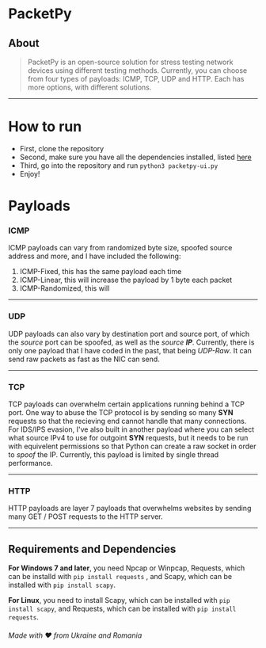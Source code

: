 # PacketPy
## About
> PacketPy is an open-source solution for stress testing network devices using different testing methods.
> Currently, you can choose from four types of payloads: ICMP, TCP, UDP and HTTP. 
> Each has more options, with different solutions.
***
# How to run
* First, clone the repository
* Second, make sure you have all the dependencies installed, listed [here](https://github.com/Fortless/PacketPy#requirements-and-dependencies)
* Third, go into the repository and run `python3 packetpy-ui.py`
* Enjoy!



# Payloads
### ICMP
ICMP payloads can vary from randomized byte size, spoofed source address and more, and I have included the following:
1. ICMP-Fixed, this has the same payload each time
2. ICMP-Linear, this will increase the payload by 1 byte each packet
3. ICMP-Randomized, this will 
***
### UDP
UDP payloads can also vary by destination port and source port, of which the *source* port can be spoofed, as well as the *source* ***IP***.
Currently, there is only one payload that I have coded in the past, that being *UDP-Raw*.
It can send raw packets as fast as the NIC can send.
***
### TCP
TCP payloads can overwhelm certain applications running behind a TCP port. One way to abuse the TCP protocol is by sending so many **SYN** requests
so that the recieving end cannot handle that many connections.
For IDS/IPS evasion, I've also built in another payload where you can select what source IPv4 to use for outgoint **SYN** requests, but it needs to
be run with equivelent permissions so that Python can create a raw socket in order to *spoof* the IP.
Currently, this payload is limited by single thread performance.
***
### HTTP
HTTP payloads are layer 7 payloads that overwhelms websites by sending many GET / POST requests to the HTTP server.
* * *
## Requirements and Dependencies
**For Windows 7 and later**, you need Npcap or Winpcap, Requests, which can be installd with `pip install requests` , and Scapy, which can be installed with `pip install scapy`.

**For Linux**, you need to install Scapy, which can be installed with `pip install scapy`, and Requests, which can be installed with `pip install requests`.


###### Made with ❤️ from Ukraine and Romania
